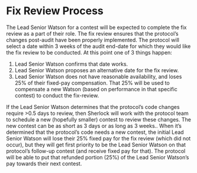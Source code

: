 # Fix Review Process

The Lead Senior Watson for a contest will be expected to complete the fix review as a part of their role. The fix review ensures that the protocol’s changes post-audit have been properly implemented. The protocol will select a date within 3 weeks of the audit end-date for which they would like the fix review to be conducted. At this point one of 3 things happen:

1. Lead Senior Watson confirms that date works.
2. Lead Senior Watson proposes an alternative date for the fix review.
3. Lead Senior Watson does not have reasonable availability, and loses 25% of their fixed-pay compensation. That 25% will be used to compensate a new Watson (based on performance in that specific contest) to conduct the fix-review.

If the Lead Senior Watson determines that the protocol’s code changes require >0.5 days to review, then Sherlock will work with the protocol team to schedule a new (hopefully smaller) contest to review these changes. The new contest can be as short as 3 days or as long as 3 weeks.. When it’s determined that the protocol’s code needs a new contest, the initial Lead Senior Watson will lose their 25% fixed pay for the fix review (which did not occur), but they will get first priority to be the Lead Senior Watson on that protocol’s follow-up contest (and receive fixed pay for that). The protocol will be able to put that refunded portion (25%) of the Lead Senior Watson’s pay towards their next contest.
